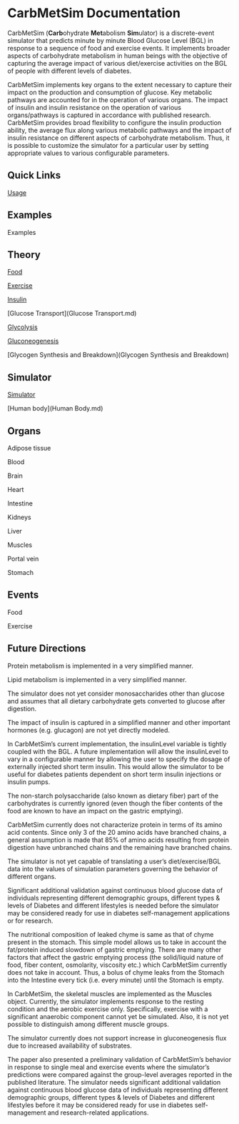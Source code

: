 # CarbMetSim Documentation

CarbMetSim (**Carb**ohydrate **Met**abolism **Sim**ulator) is a discrete-event simulator that predicts minute by minute Blood Glucose Level (BGL) in response to a sequence of food and exercise events. It implements broader aspects of carbohydrate metabolism in human beings with the objective of capturing the average impact of various diet/exercise activities on the BGL of people with different levels of diabetes.

CarbMetSim implements key organs to the extent necessary to capture their impact on the production and consumption of glucose. Key metabolic pathways are accounted for in the operation of various organs. The impact of insulin and insulin resistance on the operation of various organs/pathways is captured in accordance with published research. CarbMetSim provides broad flexibility to configure the insulin production ability, the average flux along various metabolic pathways and the impact of insulin resistance on different aspects of carbohydrate metabolism. Thus, it is possible to customize the simulator for a particular user by setting appropriate values to various configurable parameters.



## Quick Links

[Usage](usage.md)



## Examples

Examples



## Theory

[Food](Food.md)

[Exercise](Exercise.md)

[Insulin](Insulin.md)

[Glucose Transport](Glucose Transport.md)

[Glycolysis](Glycolysis.md)

[Gluconeogenesis](Gluconeogenesis.md)

[Glycogen Synthesis and Breakdown](Glycogen Synthesis and Breakdown)



## Simulator

[Simulator](Simulator.md)

[Human body](Human Body.md)



## Organs

Adipose tissue

Blood

Brain

Heart

Intestine

Kidneys

Liver

Muscles

Portal vein

Stomach



## Events

Food

Exercise



## Future Directions

Protein metabolism is implemented in a very simplified manner.

Lipid metabolism is implemented in a very simplified manner.

The simulator does not yet consider monosaccharides other than glucose and assumes that all dietary carbohydrate gets converted to glucose after digestion.

The impact of insulin is captured in a simplified manner and other important hormones (e.g. glucagon) are not yet directly modeled.

In CarbMetSim’s current implementation, the insulinLevel variable is tightly coupled with the BGL. A future implementation will allow the insulinLevel to vary in a configurable manner by allowing the user to specify the dosage of externally injected short term insulin. This would allow the simulator to be useful for diabetes patients dependent on short term insulin injections or insulin pumps.

The non-starch polysaccharide (also known as dietary fiber) part of the carbohydrates is currently ignored (even though the fiber contents of the food are known to have an impact on the gastric emptying).

CarbMetSim currently does not characterize protein in terms of its amino acid contents. Since only 3 of the 20 amino acids have branched chains, a general assumption is made that 85% of amino acids resulting from protein digestion have unbranched chains and the remaining have branched chains.

The simulator is not yet capable of translating a user’s diet/exercise/BGL data into the values of simulation parameters governing the behavior of different organs.

Significant additional validation against continuous blood glucose data of individuals representing different demographic groups, different types & levels of Diabetes and different lifestyles is needed before the simulator may be considered ready for use in diabetes self-management applications or for research.

The nutritional composition of leaked chyme is same as that of chyme present in the stomach. This simple model allows us to take in account the fat/protein induced slowdown of gastric emptying. There are many other factors that affect the gastric emptying process (the solid/liquid nature of food, fiber content, osmolarity, viscosity etc.) which CarbMetSim currently does not take in account. Thus, a bolus of chyme leaks from the Stomach into the Intestine every tick (i.e. every minute) until the Stomach is empty.

In CarbMetSim, the skeletal muscles are implemented as the Muscles object. Currently, the simulator implements response to the resting condition and the aerobic exercise only. Specifically, exercise with a significant anaerobic component cannot yet be simulated. Also, it is not yet possible to distinguish among different muscle groups.


The simulator currently does not support increase in gluconeogenesis flux due to increased availability of substrates.

The paper also presented a preliminary validation of CarbMetSim’s behavior in response to single meal and exercise events where the simulator’s predictions were compared against the group-level averages reported in the published literature. The simulator needs significant additional validation against continuous blood glucose data of individuals representing different demographic groups, different types & levels of Diabetes and different lifestyles before it may be considered ready for use in diabetes self-management and research-related applications.














